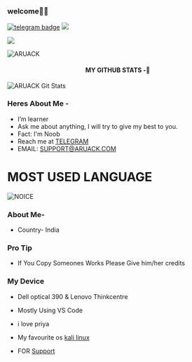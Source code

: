 ### welcome👋👋



[![telegram badge](https://img.shields.io/badge/CONTACT-ME-30302f?style=for-the-badge&logo=telegram)](https://t.me/aruack)
<a href="https://t.me/ARUACKSUPPORT"><img src="https://img.shields.io/badge/Join-Support%20GROUP-blue.svg?style=for-the-badge&logo=Telegram"></a>

<a href="https://t.me/ARUACKSUPPORT"><img src="https://img.shields.io/badge/Join-Support%20Channel-blue.svg?style=for-the-badge&logo=Telegram"></a>

<p align="left"> <img src="https://komarev.com/ghpvc/?username=ARUACK&label=Profile%20Views&color=red&style=flat-square" alt="ARUACK" /> </p>

 

<h4 align="center"><b>MY GITHUB STATS -💛</b></h4>
 

![ARUACK Git Stats](https://github-readme-stats.vercel.app/api?username=ARUACK&include_all_commits=true&count_private=true&theme=blue-green)



### Heres About Me -

- I’m learner
- Ask me about anything, I will try to give my best to you.
- Fact: I'm Noob
- Reach me at [TELEGRAM](https://telegram.dog/Aruack)
- EMAIL: SUPPORT@ARUACK.COM

# MOST USED LANGUAGE

![NOICE](https://github-readme-stats.vercel.app/api/top-langs/?username=Aruack&theme=midnight-purple)

### About Me-

- Country- India

### Pro Tip

-  If You Copy Someones Works Please Give him/her credits


### My Device

- Dell optical 390 & Lenovo Thinkcentre

- Mostly Using VS Code 
- i love priya
- My favourite os [kali linux](https://www.kali.org/)

- FOR [Support](https://telegram.dog/Aruacksupport)



